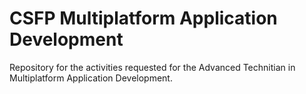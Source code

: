 # CSFP Multiplatform Application Development

Repository for the activities requested for the Advanced Technitian in Multiplatform Application Development.
